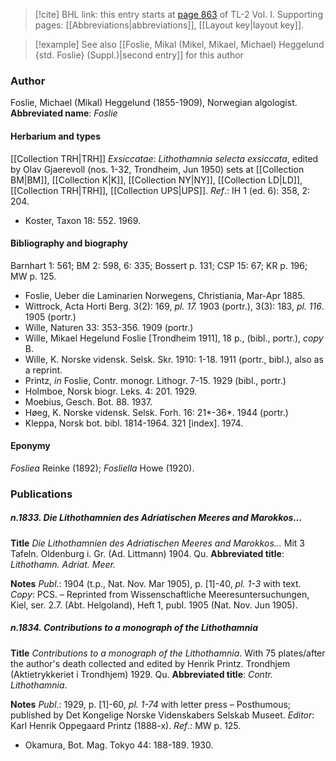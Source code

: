 > [!cite] BHL link: this entry starts at [page 863](https://www.biodiversitylibrary.org/page/33120994) of TL-2 Vol. I.
> Supporting pages: [[Abbreviations|abbreviations]], [[Layout key|layout key]].

> [!example] See also [[Foslie, Mikal (Mikel, Mikael, Michael) Heggelund {std. Foslie} (Suppl.)|second entry]] for this author

### Author

Foslie, Michael (Mikal) Heggelund (1855-1909), Norwegian algologist. 
**Abbreviated name**: *Foslie*

#### Herbarium and types

[[Collection TRH|TRH]]
*Exsiccatae*: *Lithothamnia selecta exsiccata*, edited by Olav Gjaerevoll (nos. 1-32, Trondheim, Jun 1950) sets at [[Collection BM|BM]], [[Collection K|K]], [[Collection NY|NY]], [[Collection LD|LD]], [[Collection TRH|TRH]], [[Collection UPS|UPS]].
*Ref*.: IH 1 (ed. 6): 358, 2: 204.
- Koster, Taxon 18: 552. 1969.

#### Bibliography and biography

Barnhart 1: 561; BM 2: 598, 6: 335; Bossert p. 131; CSP 15: 67; KR p. 196; MW p. 125.
- Foslie, Ueber die Laminarien Norwegens, Christiania, Mar-Apr 1885.
- Wittrock, Acta Horti Berg. 3(2): 169, *pl. 17.* 1903 (portr.), 3(3): 183, *pl. 116*. 1905 (portr.)
- Wille, Naturen 33: 353-356. 1909 (portr.)
- Wille, Mikael Hegelund Foslie \[Trondheim 1911\], 18 p., (bibl., portr.), *copy* B.
- Wille, K. Norske vidensk. Selsk. Skr. 1910: 1-18. 1911 (portr., bibl.), also as a reprint.
- Printz, *in* Foslie, Contr. monogr. Lithogr. 7-15. 1929 (bibl., portr.)
- Holmboe, Norsk biogr. Leks. 4: 201. 1929.
- Moebius, Gesch. Bot. 88. 1937.
- Høeg, K. Norske vidensk. Selsk. Forh. 16: 21\*-36\*. 1944 (portr.)
- Kleppa, Norsk bot. bibl. 1814-1964. 321 \[index\]. 1974.

#### Eponymy

*Fosliea* Reinke (1892); *Fosliella* Howe (1920).

### Publications

##### n.1833. Die Lithothamnien des Adriatischen Meeres and Marokkos...

**Title**
*Die Lithothamnien des Adriatischen Meeres and Marokkos...* Mit 3 Tafeln. Oldenburg i. Gr. (Ad. Littmann) 1904. Qu.
**Abbreviated title**: *Lithothamn. Adriat. Meer.*

**Notes**
*Publ*.: 1904 (t.p., Nat. Nov. Mar 1905), p. \[1\]-40, *pl. 1-3* with text. *Copy*: PCS. – Reprinted from Wissenschaftliche Meeresuntersuchungen, Kiel, ser. 2.7. (Abt. Helgoland), Heft 1, publ. 1905 (Nat. Nov. Jun 1905).

##### n.1834. Contributions to a monograph of the Lithothamnia

**Title**
*Contributions to a monograph of the Lithothamnia*. With 75 plates/after the author's death collected and edited by Henrik Printz. Trondhjem (Aktietrykkeriet i Trondhjem) 1929. Qu.
**Abbreviated title**: *Contr. Lithothamnia*.

**Notes**
*Publ*.: 1929, p. \[1\]-60, *pl. 1-74* with letter press – Posthumous; published by Det Kongelige Norske Videnskabers Selskab Museet.
*Editor*: Karl Henrik Oppegaard Printz (1888-x).
*Ref*.: MW p. 125.
- Okamura, Bot. Mag. Tokyo 44: 188-189. 1930.


